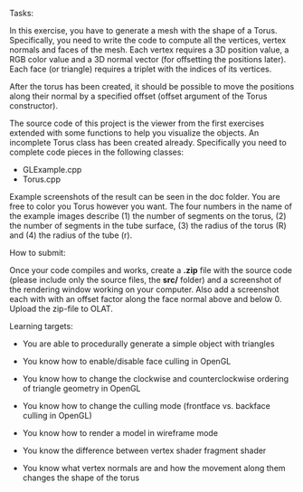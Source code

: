 Tasks:

In this exercise, you have to generate a mesh with the shape of a Torus. Specifically, you need to write the code to compute all the vertices, vertex normals and faces of the mesh. Each vertex requires a 3D position value, a RGB color value and a 3D normal vector (for offsetting the positions later). Each face (or triangle) requires a triplet with the indices of its vertices.

After the torus has been created, it should be possible to move the positions along their normal by a specified offset (offset argument of the Torus constructor).

The source code of this project is the viewer from the first exercises extended with some functions to help you visualize the objects. An incomplete Torus class has been created already. Specifically you need to complete code pieces in the following classes:

- GLExample.cpp
- Torus.cpp

Example screenshots of the result can be seen in the doc folder. You are free to color you Torus however you want. The four numbers in the name of the example images describe (1) the number of segments on the torus, (2) the number of segments in the tube surface, (3) the radius of the torus (R) and (4) the radius of the tube (r).  

How to submit:

Once your code compiles and works, create a **.zip** file with the source code (please include only the source files, the **src/** folder) and a screenshot of the rendering window working on your computer. Also add a screenshot each with with an offset factor along the face normal above and below 0. Upload the zip-file to OLAT.

Learning targets:

- You are able to procedurally generate a simple object with triangles

- You know how to enable/disable face culling in OpenGL 

- You know how to change the clockwise and counterclockwise ordering of triangle geometry in OpenGL 

- You know how to change the culling mode (frontface vs. backface culling in OpenGL)

- You know how to render a model in wireframe mode

- You know the difference between vertex shader fragment shader

- You know what vertex normals are and how the movement along them changes the shape of the torus 


